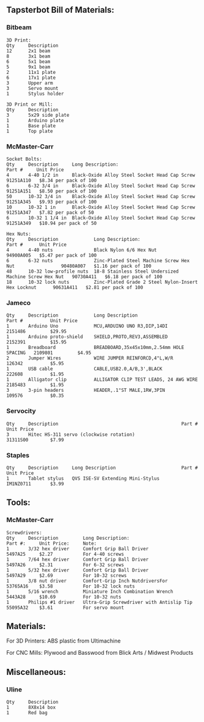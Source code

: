 ## Tapsterbot Bill of Materials:

### Bitbeam
    3D Print:
    Qty     Description
    12      2x1 beam
    8       3x1 beam
    6       5x1 beam
    5       9x1 beam
    2       11x1 plate
    6       17x1 plate
    3       Upper arm    
    3       Servo mount
    1       Stylus holder

    3D Print or Mill:
    Qty     Description
    3       5x29 side plate
    1       Arduino plate
    1       Base plate    
    1       Top plate


### McMaster-Carr
    Socket Bolts:
    Qty     Description     Long Description:                               Part #     Unit Price
    4       4-40 1/2 in     Black-Oxide Alloy Steel Socket Head Cap Screw   91251A110   $8.34 per pack of 100
    6       6-32 3/4 in     Black-Oxide Alloy Steel Socket Head Cap Screw   91251A151   $8.50 per pack of 100
    50      10-32 3/4 in    Black-Oxide Alloy Steel Socket Head Cap Screw   91251A345   $9.93 per pack of 100
    10      10-32 1 in      Black-Oxide Alloy Steel Socket Head Cap Screw   91251A347   $7.82 per pack of 50
    6       10-32 1 1/4 in  Black-Oxide Alloy Steel Socket Head Cap Screw   91251A349   $10.94 per pack of 50

    Hex Nuts:
    Qty     Description             Long Description:                                       Part #      Unit Price
    4       4-40 nuts               Black Nylon 6/6 Hex Nut                                 94900A005   $5.47 per pack of 100
    6       6-32 nuts               Zinc-Plated Steel Machine Screw Hex Nut                 90480A007   $1.16 per pack of 100
    48      10-32 low-profile nuts  18-8 Stainless Steel Undersized Machine Screw Hex Nut   90730A411   $6.18 per pack of 100
    18      10-32 lock nuts         Zinc-Plated Grade 2 Steel Nylon-Insert Hex Locknut      90631A411   $2.81 per pack of 100


### Jameco
    Qty     Description             Long Description                            Part #          Unit Price
    1       Arduino Uno             MCU,ARDUINO UNO R3,DIP,14DI                 2151486         $29.95
    1       Arduino proto-shield    SHIELD,PROTO,REV3,ASSEMBLED                 2152391         $15.95
    1       Breadboard              BREADBOARD,35x45x10mm,2.54mm HOLE SPACING   2109801         $4.95
    2       Jumper Wires            WIRE JUMPER REINFORCD,4"L,W/R               126342          $5.95
    1       USB cable               CABLE,USB2.0,A/B,3',BLACK                   222608          $1.95
    1       Alligator clip          ALLIGATOR CLIP TEST LEADS, 24 AWG WIRE      2185483         $1.95
    3       3-pin headers           HEADER,.1"ST MALE,1RW,3PIN                  109576          $0.35

### Servocity
    Qty     Description                                             Part #          Unit Price
    3       Hitec HS-311 servo (clockwise rotation)                 31311S00        $7.99

### Staples
    Qty     Description     Long Description                        Part #          Unit Price
    1       Tablet stylus   QVS ISE-SV Extending Mini-Stylus        IM1NZ0711       $3.99

## Tools:

### McMaster-Carr
    Screwdrivers:
    Qty     Description         Long Description:                           Part #:     Unit Price:     Note:
    1       3/32 hex driver     Comfort Grip Ball Driver                    5497A25     $2.27           For 4-40 screws
    1       7/64 hex driver     Comfort Grip Ball Driver                    5497A26     $2.31           For 6-32 screws
    1       5/32 hex driver     Comfort Grip Ball Driver                    5497A29     $2.69           For 10-32 screws
    1       3/8 nut driver      Comfort-Grip Inch NutdriversFor             53765A16    $3.58           For 10-32 lock nuts
    1       5/16 wrench         Miniature Inch Combination Wrench           5443A28     $10.69          For 10-32 nuts
    1       Philips #1 driver   Ultra-Grip Screwdriver with Antislip Tip    55095A32    $3.61           For servo mount

## Materials:
For 3D Printers:
ABS plastic from Ultimachine

For CNC Mills:
Plywood and Basswood from Blick Arts / Midwest Products


## Miscellaneous:

### Uline
    Qty     Description
    1       8X8x14 box
    1       Red bag
